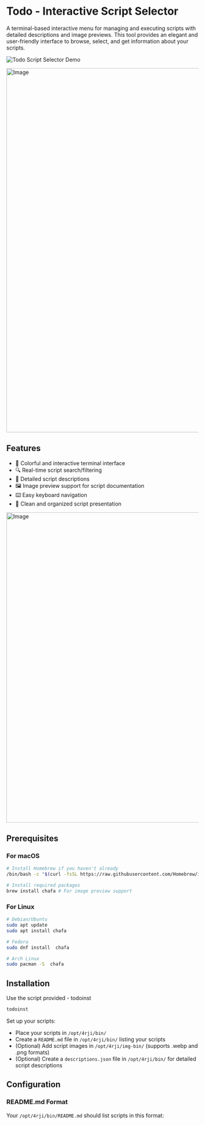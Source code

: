 # Todo - Interactive Script Selector

A terminal-based interactive menu for managing and executing scripts with detailed descriptions and image previews. This tool provides an elegant and user-friendly interface to browse, select, and get information about your scripts.

![Todo Script Selector Demo](path_to_demo.gif)

<img width="952" alt="Image" src="https://github.com/user-attachments/assets/f46924ff-f4ce-4a1e-bba4-4c5e57575d45" />


## Features

- 🎨 Colorful and interactive terminal interface
- 🔍 Real-time script search/filtering
- 📝 Detailed script descriptions
- 🖼️ Image preview support for script documentation
- ⌨️ Easy keyboard navigation
- 🎯 Clean and organized script presentation

<img width="811" alt="Image" src="https://github.com/user-attachments/assets/b0533263-5abd-4dd9-801b-b3e06d876825" />


## Prerequisites



### For macOS
```bash
# Install Homebrew if you haven't already
/bin/bash -c "$(curl -fsSL https://raw.githubusercontent.com/Homebrew/install/HEAD/install.sh)"

# Install required packages
brew install chafa # For image preview support
```

### For Linux
```bash
# Debian/Ubuntu
sudo apt update
sudo apt install chafa

# Fedora
sudo dnf install  chafa

# Arch Linux
sudo pacman -S  chafa
```

## Installation

Use  the script provided - todoinst
```bash
todoinst
```


Set up your scripts:
- Place your scripts in `/opt/4rji/bin/`
- Create a `README.md` file in `/opt/4rji/bin/` listing your scripts
- (Optional) Add script images in `/opt/4rji/img-bin/` (supports .webp and .png formats)
- (Optional) Create a `descriptions.json` file in `/opt/4rji/bin/` for detailed script descriptions

## Configuration

### README.md Format
Your `/opt/4rji/bin/README.md` should list scripts in this format:
